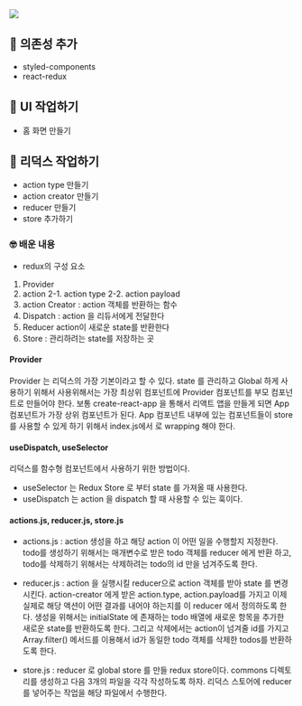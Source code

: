<img src="https://user-images.githubusercontent.com/101792929/226339849-24445fd1-b41b-4002-9468-9432a1b7d36b.gif">

## 🔗 의존성 추가

- styled-components
- react-redux

## 🎨 UI 작업하기

- 홈 화면 만들기

## 🦄 리덕스 작업하기

- action type 만들기
- action creator 만들기
- reducer 만들기
- store 추가하기

### 🤓 배운 내용

- redux의 구성 요소

1. Provider
2. action
   2-1. action type
   2-2. action payload
3. action Creator
   : action 객체를 반환하는 함수
4. Dispatch
   : action 을 리듀서에게 전달한다
5. Reducer
   action이 새로운 state를 반환한다
6. Store
   : 관리하려는 state를 저장하는 곳

#### Provider

Provider 는 리덕스의 가장 기본이라고 할 수 있다.
state 를 관리하고 Global 하게 사용하기 위해서 사용위해서는 가장 최상위 컴포넌트에 Provider 컴포넌트를 부모 컴포넌트로 만들어야 한다.
보통 create-react-app 을 통해서 리액트 앱을 만들게 되면 App 컴포넌트가 가장 상위 컴포넌트가 된다.
App 컴포넌트 내부에 있는 컴포넌트들이 store를 사용할 수 있게 하기 위해서 index.js에서 <Provider /> 로 wrapping 해야 한다.

#### useDispatch, useSelector

리덕스를 함수형 컴포넌트에서 사용하기 위한 방법이다.

- useSelector 는 Redux Store 로 부터 state 를 가져올 때 사용한다.
- useDispatch 는 action 을 dispatch 할 때 사용할 수 있는 훅이다.

#### actions.js, reducer.js, store.js

- actions.js
  : action 생성을 하고 해당 action 이 어떤 일을 수행할지 지정한다.
  todo를 생성하기 위해서는 매개변수로 받은 todo 객체를 reducer 에게 반환 하고, todo를 삭제하기 위해서는 삭제하려는 todo의 id 만을 넘겨주도록 한다.

- reducer.js
  : action 을 실행시킬 reducer으로 action 객체를 받아 state 를 변경시킨다.
  action-creator 에게 받은 action.type, action.payload를 가지고 이제 실제로 해당 액션이 어떤 결과를 내어야 하는지를 이 reducer 에서 정의하도록 한다.
  생성을 위해서는 initialState 에 존재하는 todo 배열에 새로운 항목을 추가한 새로운 state를 반환하도록 한다.
  그리고 삭제에서는 action이 넘겨줄 id를 가지고 Array.filter() 메서드를 이용해서 id가 동일한 todo 객체를 삭제한 todos를 반환하도록 한다.

- store.js
  : reducer 로 global store 를 만들 redux store이다. commons 디렉토리를 생성하고 다음 3개의 파일을 각각 작성하도록 하자.
  리덕스 스토어에 reducer를 넣어주는 작업을 해당 파일에서 수행한다.
